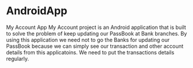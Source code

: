 # AndroidApp
My Account App
My Account project is an Android application that is built to solve the problem of keep updating our PassBook at Bank branches. By using this application we need not to go the Banks for updating our PassBook because we can simply see our transaction and other account details from this applicatoins. We need to put the transactions details regularly.
